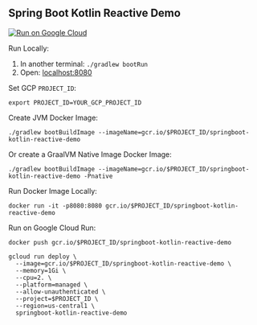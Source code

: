 Spring Boot Kotlin Reactive Demo
--------------------------------

[![Run on Google Cloud](https://deploy.cloud.run/button.svg)](https://deploy.cloud.run)

Run Locally:
1. In another terminal: `./gradlew bootRun`
1. Open: [localhost:8080](http://localhost:8080)


Set GCP `PROJECT_ID`:
```
export PROJECT_ID=YOUR_GCP_PROJECT_ID
```

Create JVM Docker Image:
```
./gradlew bootBuildImage --imageName=gcr.io/$PROJECT_ID/springboot-kotlin-reactive-demo
```

Or create a GraalVM Native Image Docker Image:
```
./gradlew bootBuildImage --imageName=gcr.io/$PROJECT_ID/springboot-kotlin-reactive-demo -Pnative
```

Run Docker Image Locally:
```
docker run -it -p8080:8080 gcr.io/$PROJECT_ID/springboot-kotlin-reactive-demo
```

Run on Google Cloud Run:
```
docker push gcr.io/$PROJECT_ID/springboot-kotlin-reactive-demo

gcloud run deploy \
  --image=gcr.io/$PROJECT_ID/springboot-kotlin-reactive-demo \
  --memory=1Gi \
  --cpu=2. \
  --platform=managed \
  --allow-unauthenticated \
  --project=$PROJECT_ID \
  --region=us-central1 \
  springboot-kotlin-reactive-demo
```
